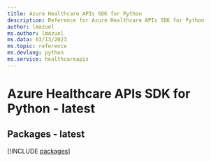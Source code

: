 ```yaml
---
title: Azure Healthcare APIs SDK for Python
description: Reference for Azure Healthcare APIs SDK for Python
author: lmazuel
ms.author: lmazuel
ms.data: 03/13/2023
ms.topic: reference
ms.devlang: python
ms.service: healthcareapis
---
```

# Azure Healthcare APIs SDK for Python - latest
## Packages - latest
[!INCLUDE [packages](healthcare-apis-index.md)]
